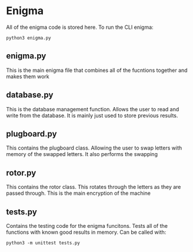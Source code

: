 # Enigma

All of the enigma code is stored here. To run the CLI enigma:

```
python3 enigma.py
```

## enigma.py

This is the main enigma file that combines all of the fucntions together and makes them work

## database.py

This is the database management function. Allows the user to read and write from the database. It is mainly just used to store previous results.

## plugboard.py

This contains the plugboard class. Allowing the user to swap letters with memory of the swapped letters. It also performs the swapping

## rotor.py

This contains the rotor class. This rotates through the letters as they are passed through. This is the main encryption of the machine

## tests.py

Contains the testing code for the enigma funcitons. Tests all of the functions with known good results in memory. Can be called with:

```
python3 -m unittest tests.py
```
